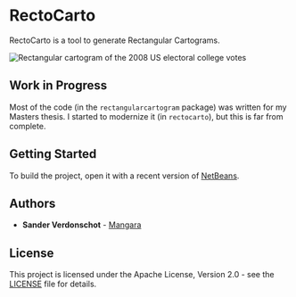 # RectoCarto

RectoCarto is a tool to generate Rectangular Cartograms.

![Rectangular cartogram of the 2008 US electoral college votes](http://cglab.ca/~sander/images/papers/Cartogram.png)

## Work in Progress

Most of the code (in the `rectangularcartogram` package) was written for my Masters thesis. I started to modernize it (in `rectocarto`), but this is far from complete.

## Getting Started

To build the project, open it with a recent version of [NetBeans](https://netbeans.org/).

## Authors

* **Sander Verdonschot** - [Mangara](https://bitbucket.org/Mangara/)

## License

This project is licensed under the Apache License, Version 2.0 - see the [LICENSE](LICENSE) file for details.